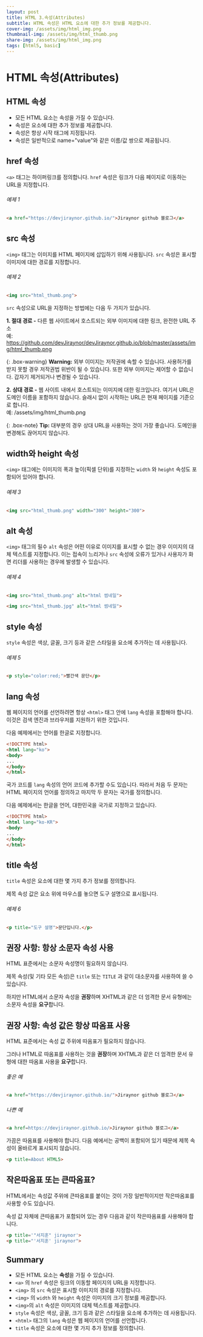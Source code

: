 ```yaml
---
layout: post
title: HTML 3.속성(Attributes)
subtitle: HTML 속성은 HTML 요소에 대한 추가 정보를 제공합니다.
cover-img: /assets/img/html_img.png
thumbnail-img: /assets/img/html_thumb.png
share-img: /assets/img/html_img.png
tags: [html5, basic]
---
```


# HTML 속성(Attributes)   
   
   
## HTML 속성   
   
+ 모든 HTML 요소는 속성을 가질 수 있습니다.   
+ 속성은 요소에 대한 추가 정보를 제공합니다.   
+ 속성은 항상 시작 태그에 지정됩니다.   
+ 속성은 일반적으로 name="value"와 같은 이름/값 쌍으로 제공됩니다.   
   
## href 속성   
   
```<a>``` 태그는 하이퍼링크를 정의합니다. ```href``` 속성은 링크가 다음 페이지로 이동하는 URL을 지정합니다.
   
###### 예제 1   
   
```html
<a href="https://devjiraynor.github.io/">Jiraynor github 블로그</a>
```   
   
## src 속성   
   
```<img>``` 태그는 이미지를 HTML 페이지에 삽입하기 위해 사용됩니다. ```src``` 속성은 표시할 이미지에 대한 경로를 지정합니다.
   
###### 예제 2   
   
```html
<img src="html_thumb.png">
```   
   
```src``` 속성으로 URL을 지정하는 방법에는 다음 두 가지가 있습니다.   
   
**1. 절대 경로 -** 다른 웹 사이트에서 호스트되는 외부 이미지에 대한 링크, 완전한 URL 주소   
예: https://github.com/devJiraynor/devJiraynor.github.io/blob/master/assets/img/html_thumb.png   
   
{: .box-warning}
**Warning:** 외부 이미지는 저작권에 속할 수 있습니다. 사용허가를 받지 못할 경우 저작권법 위반이 될 수 있습니다. 또한 외부 이미지는 제어할 수 없습니다. 갑자기 제거되거나 변경될 수 있습니다.   
   
**2. 상대 경로 -** 웹 사이트 내에서 호스트되는 이미지에 대한 링크입니다. 여기서 URL은 도메인 이름을 포함하지 않습니다. 슬래시 없이 시작하는 URL은 현재 페이지를 기준으로 합니다.   
예: /assets/img/html_thumb.png   
   
{: .box-note}
**Tip:** 대부분의 경우 상대 URL을 사용하는 것이 가장 좋습니다. 도메인을 변경해도 끊어지지 않습니다.   
   
## width와 height 속성   
   
```<img>``` 태그에는 이미지의 폭과 높이(픽셀 단위)를 지정하는 ```width``` 와 ```height``` 속성도 포함되어 있어야 합니다.   
   
###### 예제 3   
   
```html
<img src="html_thumb.png" width="300" height="300">
```   
   
## alt 속성   
   
```<img>``` 태그의 필수 ```alt``` 속성은 어떤 이유로 이미지를 표시할 수 없는 경우 이미지의 대체 텍스트를 지정합니다. 이는 접속이 느리거나 ```src``` 속성에 오류가 있거나 사용자가 화면 리더를 사용하는 경우에 발생할 수 있습니다.   
   
###### 예제 4   
   
```html
<img src="html_thumb.png" alt="html 썸네일">
```   
```html
<img src="html_thumb.jpg" alt="html 썸네일">
```   
   
## style 속성   
   
```style``` 속성은 색상, 글꼴, 크기 등과 같은 스타일을 요소에 추가하는 데 사용됩니다.   
   
###### 예제 5   

```html
<p style="color:red;">빨간색 문단</p>
```   
   
## lang 속성   
   
웹 페이지의 언어를 선언하려면 항상 ```<html>``` 태그 안에 ```lang``` 속성을 포함해야 합니다. 이것은 검색 엔진과 브라우저를 지원하기 위한 것입니다.   

다음 예제에서는 언어를 한글로 지정합니다.   
   
```html
<!DOCTYPE html>
<html lang="ko">
<body>
...
</body>
</html>
```   
   
국가 코드를 ```lang``` 속성의 언어 코드에 추가할 수도 있습니다. 따라서 처음 두 문자는 HTML 페이지의 언어를 정의하고 마지막 두 문자는 국가를 정의합니다.   
   
다음 예제에서는 한글을 언어, 대한민국을 국가로 지정하고 있습니다.   

```html
<!DOCTYPE html>
<html lang="ko-KR">
<body>
...
</body>
</html>
```   
   
## title 속성   
   
```title``` 속성은 요소에 대한 몇 가지 추가 정보를 정의합니다.   
   
제목 속성 값은 요소 위에 마우스를 놓으면 도구 설명으로 표시됩니다.   
   
###### 예제 6   
   
```html
<p title="도구 설명">문단입니다.</p>
```   
   
## 권장 사항: 항상 소문자 속성 사용   
   
HTML 표준에서는 소문자 속성명이 필요하지 않습니다.   
   
제목 속성(및 기타 모든 속성)은 ```title``` 또는 ```TITLE``` 과 같이 대소문자를 사용하여 쓸 수 있습니다.   
   
하지만 HTML에서 소문자 속성을 **권장**하며 XHTML과 같은 더 엄격한 문서 유형에는 소문자 속성을 **요구**합니다.   
   
## 권장 사항: 속성 값은 항상 따옴표 사용   
   
HTML 표준에서는 속성 값 주위에 따옴표가 필요하지 않습니다.   
   
그러나 HTML로 따옴표를 사용하는 것을 **권장**하며 XHTML과 같은 더 엄격한 문서 유형에 대한 따옴표 사용을 **요구**합니다.   
   
###### 좋은 예   
   
```html
<a href="https://devjiraynor.github.io/">Jiraynor github 블로그</a>
```   
   
###### 나쁜 예   
   
```html
<a href=https://devjiraynor.github.io/>Jiraynor github 블로그</a>
```   
   
가끔은 따옴표를 사용해야 합니다. 다음 예에서는 공백이 포함되어 있기 때문에 제목 속성이 올바르게 표시되지 않습니다.   
   
```html
<p title=About HTML5>
```   
   
## 작은따옴표 또는 큰따옴표?   
   
HTML에서는 속성값 주위에 큰따옴표를 붙이는 것이 가장 일반적이지만 작은따옴표를 사용할 수도 있습니다.   
   
속성 값 자체에 큰따옴표가 포함되어 있는 경우 다음과 같이 작은따옴표를 사용해야 합니다.   
   
```html
<p title='"서지훈" jiraynor'>
<p title="'서지훈' jiraynor">
```   
   
## Summary   
   
+ 모든 HTML 요소는 **속성**을 가질 수 있습니다.   
+ ```<a>``` 의 ```href``` 속성은 링크의 이동할 페이지의 URL을 지정합니다.   
+ ```<img>``` 의 ```src``` 속성은 표시할 이미지의 경로를 지정합니다.   
+ ```<img>``` 의 ```width``` 와 ```height``` 속성은 이미지의 크기 정보를 제공합니다.   
+ ```<img>```의 ```alt``` 속성은 이미지의 대체 텍스트를 제공합니다.   
+ ```style``` 속성은 색상, 글꼴, 크기 등과 같은 스타일을 요소에 추가하는 데 사용됩니다.   
+ ```<html>``` 태그의 ```lang``` 속성은 웹 페이지의 언어를 선언합니다.   
+ ```title``` 속성은 요소에 대한 몇 가지 추가 정보를 정의합니다.   
   
